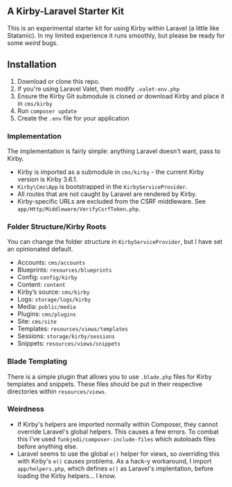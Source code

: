 ## A Kirby-Laravel Starter Kit

This is an experimental starter kit for using Kirby within Laravel (a little like Statamic). In my limited experience it runs smoothly, but please be ready for some *weird* bugs.

## Installation

1. Download or clone this repo.
2. If you're using Laravel Valet, then modify `.valet-env.php`
3. Ensure the Kirby Git submodule is cloned *or* download Kirby and place it in `cms/kirby`
4. Run `composer update`
5. Create the `.env` file for your application

### Implementation

The implementation is fairly simple: anything Laravel doesn't want, pass to Kirby.

- Kirby is imported as a submodule in `cms/kirby` - the current Kirby version is Kirby 3.6.1.
- `Kirby\Cms\App` is bootstrapped in the `KirbyServiceProvider`.
- All routes that are not caught by Laravel are rendered by Kirby.
- Kirby-specific URLs are excluded from the CSRF middleware. See `app/Http/Middleware/VerifyCsrfToken.php`.

### Folder Structure/Kirby Roots

You can change the folder structure in `KirbyServiceProvider`, but I have set an opinionated default.

- Accounts: `cms/accounts`
- Blueprints: `resources/blueprints`
- Config: `config/kirby`
- Content: `content`
- Kirby’s source: `cms/kirby`
- Logs: `storage/logs/kirby`
- Media: `public/media`
- Plugins: `cms/plugins`
- Site: `cms/site`
- Templates: `resources/views/templates`
- Sessions: `storage/kirby/sessions`
- Snippets: `resources/views/snippets`

### Blade Templating

There is a simple plugin that allows you to use `.blade.php` files for Kirby templates and snippets. These files should be put in their respective directories within `resources/views`.

### Weirdness

- If Kirby's helpers are imported normally within Composer, they cannot override Laravel's global helpers. This causes a few errors. To combat this I've used `funkjedi/composer-include-files` which autoloads files before anything else.
- Laravel seems to use the global `e()` helper for views, so overriding this with Kirby's `e()` causes problems. As a hack-y workaround, I import `app/helpers.php`, which defines `e()` as Laravel's implentation, before loading the Kirby helpers... I know.